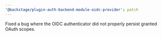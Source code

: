 ```yaml
---
'@backstage/plugin-auth-backend-module-oidc-provider': patch
---
```


Fixed a bug where the OIDC authenticator did not properly persist granted OAuth scopes.
